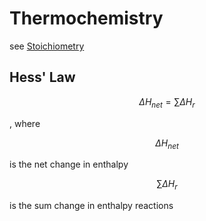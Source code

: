 # Thermochemistry

see [Stoichiometry](Stoichiometry%20a398038171b54bd2ab9fe08da84b4c32.md)

## Hess' Law

$$\Delta H_{net} = \sum \Delta H_r$$

, where

$$\Delta H_{net}$$

is the net change in enthalpy

$$\sum\Delta H_r$$

 is the sum change in enthalpy reactions